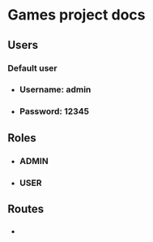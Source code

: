 # Games project docs

## Users
### Default user
- ### Username: admin
- ### Password: 12345

## Roles
- ### ADMIN
- ### USER

## Routes
- ### 
